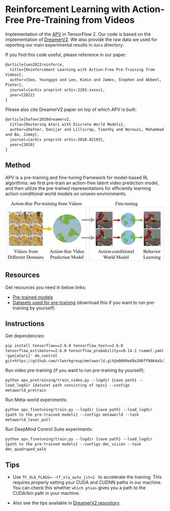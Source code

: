 # Reinforcement Learning with Action-Free Pre-Training from Videos

Implementation of the [APV](https://arxiv.org/abs/2203.13880) in TensorFlow 2. Our code is based on the implementation of [DreamerV2](https://github.com/danijar/dreamerv2). We also provide the raw data we used for reporting our main experimental results in `data` directory.

If you find this code useful, please reference in our paper:

```
@article{seo2022reinforce,
  title={Reinforcement Learning with Action-Free Pre-Training from Videos},
  author={Seo, Younggyo and Lee, Kimin and James, Stephen and Abbeel, Pieter},
  journal={arXiv preprint arXiv:2203.xxxxx},
  year={2022}
}
```

Please also cite DreamerV2 paper on top of which APV is built:

```
@article{hafner2020dreamerv2,
  title={Mastering Atari with Discrete World Models},
  author={Hafner, Danijar and Lillicrap, Timothy and Norouzi, Mohammad and Ba, Jimmy},
  journal={arXiv preprint arXiv:2010.02193},
  year={2020}
}
```

## Method
APV is a pre-training and fine-tuning framework for model-based RL algorithms: we first pre-train an action-free latent video prediction model, and then utilize the pre-trained representations for efficiently learning action-conditional world models on unseen environments.

![overview_figure](figures/overview.png)


## Resources

Get resources you need in below links:
- [Pre-trained models](https://drive.google.com/drive/folders/1cDjLreFqw-LCJ48Bt80Dh1Ypo1LHqWP1)
- [Datasets used for pre-training](https://drive.google.com/drive/folders/1Qk9fvC1OGxrbVFGm0zrPmAmV8lu4_l8D) (download this if you want to run pre-training by yourself)


## Instructions

Get dependencies:
```
pip install tensorflow==2.6.0 tensorflow_text==2.6.0 tensorflow_estimator==2.6.0 tensorflow_probability==0.14.1 ruamel.yaml 'gym[atari]' dm_control git+https://github.com/rlworkgroup/metaworld.git@a0009ed9a208ff9864a5c1368c04c273bb20dd06#egg=metaworld
```

Run video pre-training (if you want to run pre-training by yourself):

```
python apv_pretraining/train_video.py --logdir {save path} --load_logdir {dataset path consisting of npzs} --configs metaworld_pretrain
```

Run Meta-world experiments:

```
python apv_finetuning/train.py --logdir {save path} --load_logdir {path to the pre-trained models} --configs metaworld --task metaworld_lever_pull
```

Run DeepMind Control Suite experiments:

```
python apv_finetuning/train.py --logdir {save path} --load_logdir {path to the pre-trained models} --configs dmc_vision --task dmc_quadruped_walk
```

## Tips

- Use `TF_XLA_FLAGS=--tf_xla_auto_jit=2 ` to accelerate the training. This requires properly setting your CUDA and CUDNN paths in our machine. You can check this whether `which ptxas` gives you a path to the CUDA/bin path in your machine.

- Also see the tips available in [DreamerV2 repository](https://github.com/danijar/dreamerv2/blob/main/README.md#tips).

